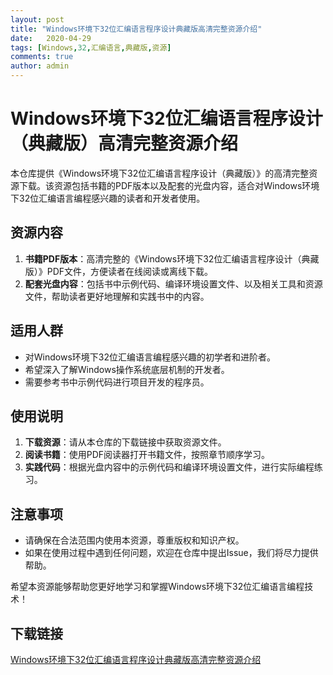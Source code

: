 ```yaml
---
layout: post
title: "Windows环境下32位汇编语言程序设计典藏版高清完整资源介绍"
date:   2020-04-29
tags: [Windows,32,汇编语言,典藏版,资源]
comments: true
author: admin
---
```

# Windows环境下32位汇编语言程序设计（典藏版）高清完整资源介绍

本仓库提供《Windows环境下32位汇编语言程序设计（典藏版）》的高清完整资源下载。该资源包括书籍的PDF版本以及配套的光盘内容，适合对Windows环境下32位汇编语言编程感兴趣的读者和开发者使用。

## 资源内容

1. **书籍PDF版本**：高清完整的《Windows环境下32位汇编语言程序设计（典藏版）》PDF文件，方便读者在线阅读或离线下载。
2. **配套光盘内容**：包括书中示例代码、编译环境设置文件、以及相关工具和资源文件，帮助读者更好地理解和实践书中的内容。

## 适用人群

- 对Windows环境下32位汇编语言编程感兴趣的初学者和进阶者。
- 希望深入了解Windows操作系统底层机制的开发者。
- 需要参考书中示例代码进行项目开发的程序员。

## 使用说明

1. **下载资源**：请从本仓库的下载链接中获取资源文件。
2. **阅读书籍**：使用PDF阅读器打开书籍文件，按照章节顺序学习。
3. **实践代码**：根据光盘内容中的示例代码和编译环境设置文件，进行实际编程练习。

## 注意事项

- 请确保在合法范围内使用本资源，尊重版权和知识产权。
- 如果在使用过程中遇到任何问题，欢迎在仓库中提出Issue，我们将尽力提供帮助。

希望本资源能够帮助您更好地学习和掌握Windows环境下32位汇编语言编程技术！

## 下载链接

[Windows环境下32位汇编语言程序设计典藏版高清完整资源介绍](https://pan.quark.cn/s/805806740ac7)